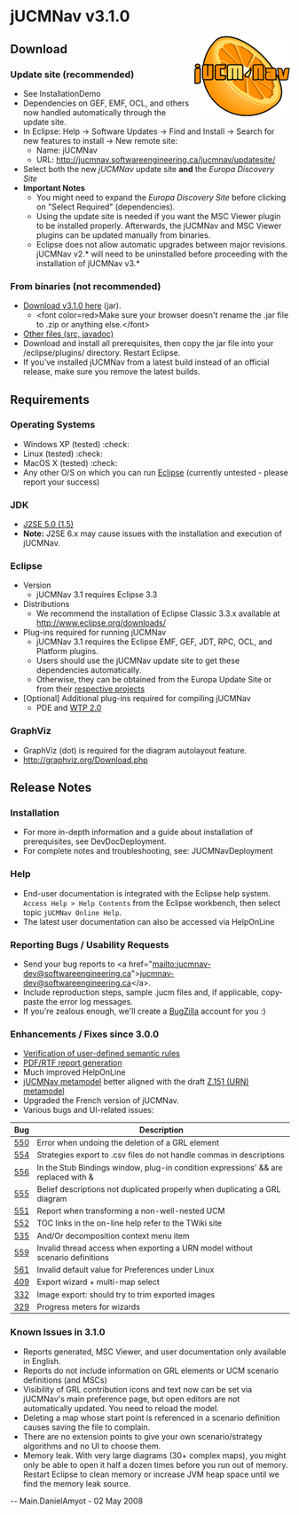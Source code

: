 # jUCMNav v3.1.0

<img align="right" src="img/LogoFinal.gif">

<span class="twiki-macro TOC"></span>

## Download

### Update site (recommended)

  - <span class="twiki-macro N"></span> See InstallationDemo
  - <span class="twiki-macro N"></span> Dependencies on GEF, EMF, OCL,
    and others now handled automatically through the update site.
  - In Eclipse: Help -\> Software Updates -\> Find and Install -\>
    Search for new features to install -\> New remote site:
      - Name: jUCMNav
      - URL: <http://jucmnav.softwareengineering.ca/jucmnav/updatesite/>
  - Select both the new *jUCMNav* update site **and** the *Europa
    Discovery Site*
  - **Important Notes**
      - You might need to expand the *Europa Discovery Site* before
        clicking on "Select Required" (dependencies).
      - Using the update site is needed if you want the MSC Viewer
        plugin to be installed properly. Afterwards, the jUCMNav and MSC
        Viewer plugins can be updated manually from binaries.
      - Eclipse does not allow automatic upgrades between major
        revisions. jUCMNav v2.\* will need to be uninstalled before
        proceeding with the installation of jUCMNav v3.\*

### From binaries (not recommended)

  - [Download v3.1.0
    here](http://jucmnav.softwareengineering.ca/jucmnav/artifacts/seg.jUCMNav/3.1.0/seg.jUCMNav_3.1.0.jar)
    (jar).
      - \<font color=red\>Make sure your browser doesn't rename the .jar
        file to .zip or anything else.\</font\>
  - [Other files (src,
    javadoc)](http://jucmnav.softwareengineering.ca/jucmnav/artifacts/seg.jUCMNav/3.1.0/)
  - Download and install all prerequisites, then copy the jar file into
    your /eclipse/plugins/ directory. Restart Eclipse.
  - If you've installed jUCMNav from a latest build instead of an
    official release, make sure you remove the latest builds.

## Requirements

### Operating Systems

  - Windows XP (tested) :check:
  - Linux (tested) :check:
  - MacOS X (tested) :check:
  - Any other O/S on which you can run [Eclipse](http://www.eclipse.org)
    (currently untested - please report your success)

### JDK

  - [J2SE 5.0 (1.5)](http://java.sun.com/j2se/1.5.0/index.jsp)
  - **Note:** J2SE 6.x may cause issues with the installation and
    execution of jUCMNav.

### Eclipse

  - Version
      - jUCMNav 3.1 requires Eclipse 3.3
  - Distributions
      - We recommend the installation of Eclipse Classic 3.3.x available
        at <http://www.eclipse.org/downloads/>
  - Plug-ins required for running jUCMNav
      - jUCMNav 3.1 requires the Eclipse EMF, GEF, JDT, RPC, OCL, and
        Platform plugins.
      - Users should use the jUCMNav update site to get these
        dependencies automatically.
      - Otherwise, they can be obtained from the Europa Update Site or
        from their [respective
        projects](http://www.eclipse.org/projects/listofprojects.php)
  - \[Optional\] Additional plug-ins required for compiling jUCMNav
      - PDE and
        [WTP 2.0](http://download.eclipse.org/webtools/downloads/)

### GraphViz

  - GraphViz (dot) is required for the diagram autolayout feature.
  - <http://graphviz.org/Download.php>

## Release Notes

### Installation

  - For more in-depth information and a guide about installation of
    prerequisites, see DevDocDeployment.
  - For complete notes and troubleshooting, see: JUCMNavDeployment

### Help

  - End-user documentation is integrated with the Eclipse help system.
    `Access Help > Help Contents` from the Eclipse workbench, then
    select topic `jUCMNav Online Help`.
  - The latest user documentation can also be accessed via HelpOnLine

### Reporting Bugs / Usability Requests

  - Send your bug reports to \<a
    href="[mailto:jucmnav-dev@softwareengineering.ca](mailto:jucmnav-dev@softwareengineering.ca)"\><jucmnav-dev@softwareengineering.ca>\</a\>.
  - Include reproduction steps, sample .jucm files and, if applicable,
    copy-paste the error log messages.
  - If you're zealous enough, we'll create a
    [BugZilla](http://jucmnav.softwareengineering.ca/bugzilla/) account
    for you :)

### Enhancements / Fixes since 3.0.0

  - <span class="twiki-macro N"></span> [Verification of user-defined
    semantic
    rules](http://jucmnav.softwareengineering.ca/twiki/bin/view/ProjetSEG/SemanticVerification)
  - <span class="twiki-macro N"></span> [PDF/RTF report
    generation](HelpOnLine#Report_Generation)
  - Much improved HelpOnLine
  - [jUCMNav metamodel](URNMetaModel) better aligned with the draft
    [Z.151 (URN)
    metamodel](http://jucmnav.softwareengineering.ca/twiki/bin/view/UCM/DraftZ151Metamodel)
  - Upgraded the French version of jUCMNav.
  - Various bugs and UI-related issues:


| **Bug** | **Description**|
| --- | --- |
| <a href="http://jucmnav.softwareengineering.ca/bugzilla/show_bug.cgi?id=550">550</a> | Error when undoing the deletion of a GRL element |
| <a href="http://jucmnav.softwareengineering.ca/bugzilla/show_bug.cgi?id=554">554</a> | Strategies export to .csv files do not handle commas in descriptions | 
| <a href="http://jucmnav.softwareengineering.ca/bugzilla/show_bug.cgi?id=556">556</a> | In the Stub Bindings window, plug-in condition expressions' &amp;&amp; are replaced with &amp; | 
| <a href="http://jucmnav.softwareengineering.ca/bugzilla/show_bug.cgi?id=555">555</a> | Belief descriptions not duplicated properly when duplicating a GRL diagram | 
| <a href="http://jucmnav.softwareengineering.ca/bugzilla/show_bug.cgi?id=551">551</a> | Report when transforming a non-well-nested UCM | 
| <a href="http://jucmnav.softwareengineering.ca/bugzilla/show_bug.cgi?id=552">552</a> | TOC links in the on-line help refer to the TWiki site | 
| <a href="http://jucmnav.softwareengineering.ca/bugzilla/show_bug.cgi?id=535">535</a> | And/Or decomposition context menu item | 
| <a href="http://jucmnav.softwareengineering.ca/bugzilla/show_bug.cgi?id=559">559</a> | Invalid thread access when exporting a URN model without scenario definitions |
| <a href="http://jucmnav.softwareengineering.ca/bugzilla/show_bug.cgi?id=561">561</a> | Invalid default value for Preferences under Linux | 
| <a href="http://jucmnav.softwareengineering.ca/bugzilla/show_bug.cgi?id=409">409</a> | Export wizard + multi-map select | 
| <a href="http://jucmnav.softwareengineering.ca/bugzilla/show_bug.cgi?id=332">332</a> | Image export: should try to trim exported images | 
| <a href="http://jucmnav.softwareengineering.ca/bugzilla/show_bug.cgi?id=329">329</a> | Progress meters for wizards | 

### Known Issues in 3.1.0

  - Reports generated, MSC Viewer, and user documentation only available
    in English.
  - Reports do not include information on GRL elements or UCM scenario
    definitions (and MSCs)
  - Visibility of GRL contribution icons and text now can be set via
    jUCMNav's main preference page, but open editors are not
    automatically updated. You need to reload the model.
  - Deleting a map whose start point is referenced in a scenario
    definition causes saving the file to complain.
  - There are no extension points to give your own scenario/strategy
    algorithms and no UI to choose them.
  - Memory leak. With very large diagrams (30+ complex maps), you might
    only be able to open it half a dozen times before you run out of
    memory. Restart Eclipse to clean memory or increase JVM heap space
    until we find the memory leak source.

\-- Main.DanielAmyot - 02 May 2008
